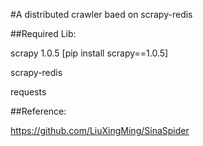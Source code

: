 #A distributed crawler baed on scrapy-redis

##Required Lib:

scrapy 1.0.5     [pip install scrapy==1.0.5]

scrapy-redis

requests

##Reference:

https://github.com/LiuXingMing/SinaSpider
